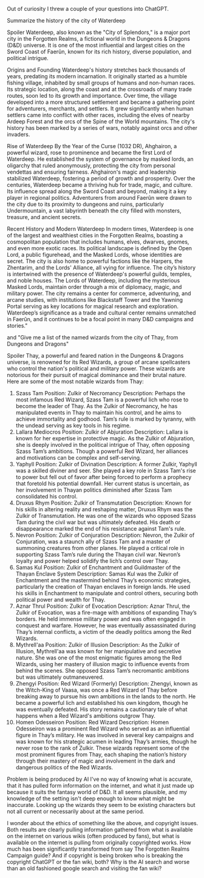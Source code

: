 Out of curiosity I threw a couple of your questions into ChatGPT.

Summarize the history of the city of Waterdeep


Spoiler
Waterdeep, also known as the "City of Splendors," is a major port city in the Forgotten Realms, a fictional world in the Dungeons & Dragons (D&D) universe. It is one of the most influential and largest cities on the Sword Coast of Faerûn, known for its rich history, diverse population, and political intrigue.

Origins and Founding
Waterdeep's history stretches back thousands of years, predating its modern incarnation. It originally started as a humble fishing village, inhabited by small groups of humans and non-human races. Its strategic location, along the coast and at the crossroads of many trade routes, soon led to its growth and importance. Over time, the village developed into a more structured settlement and became a gathering point for adventurers, merchants, and settlers. It grew significantly when human settlers came into conflict with other races, including the elves of nearby Ardeep Forest and the orcs of the Spine of the World mountains. The city's history has been marked by a series of wars, notably against orcs and other invaders.

Rise of Waterdeep
By the Year of the Curse (1032 DR), Ahghairon, a powerful wizard, rose to prominence and became the first Lord of Waterdeep. He established the system of governance by masked lords, an oligarchy that ruled anonymously, protecting the city from personal vendettas and ensuring fairness. Ahghairon's magic and leadership stabilized Waterdeep, fostering a period of growth and prosperity. Over the centuries, Waterdeep became a thriving hub for trade, magic, and culture. Its influence spread along the Sword Coast and beyond, making it a key player in regional politics. Adventurers from around Faerûn were drawn to the city due to its proximity to dungeons and ruins, particularly Undermountain, a vast labyrinth beneath the city filled with monsters, treasure, and ancient secrets.

Recent History and Modern Waterdeep
In modern times, Waterdeep is one of the largest and wealthiest cities in the Forgotten Realms, boasting a cosmopolitan population that includes humans, elves, dwarves, gnomes, and even more exotic races. Its political landscape is defined by the Open Lord, a public figurehead, and the Masked Lords, whose identities are secret. The city is also home to powerful factions like the Harpers, the Zhentarim, and the Lords' Alliance, all vying for influence. The city’s history is intertwined with the presence of Waterdeep's powerful guilds, temples, and noble houses. The Lords of Waterdeep, including the mysterious Masked Lords, maintain order through a mix of diplomacy, magic, and military power. The city remains a center for commerce, adventuring, and arcane studies, with institutions like Blackstaff Tower and the Yawning Portal serving as key locations for magical research and exploration. Waterdeep’s significance as a trade and cultural center remains unmatched in Faerûn, and it continues to be a focal point in many D&D campaigns and stories."

and "Give me a list of the named wizards from the city of Thay, from Dungeons and Dragons"


Spoiler
Thay, a powerful and feared nation in the Dungeons & Dragons universe, is renowned for its Red Wizards, a group of arcane spellcasters who control the nation's political and military power. These wizards are notorious for their pursuit of magical dominance and their brutal nature. Here are some of the most notable wizards from Thay:

1. Szass Tam​
Position: Zulkir of Necromancy
Description: Perhaps the most infamous Red Wizard, Szass Tam is a powerful lich who rose to become the leader of Thay. As the Zulkir of Necromancy, he has manipulated events in Thay to maintain his control, and he aims to achieve immortality and godhood. Tam’s rule is marked by tyranny, with the undead serving as key tools in his regime.
2. Lallara Mediocros​
Position: Zulkir of Abjuration
Description: Lallara is known for her expertise in protective magic. As the Zulkir of Abjuration, she is deeply involved in the political intrigue of Thay, often opposing Szass Tam’s ambitions. Though a powerful Red Wizard, her alliances and motivations can be complex and self-serving.
3. Yaphyll​
Position: Zulkir of Divination
Description: A former Zulkir, Yaphyll was a skilled diviner and seer. She played a key role in Szass Tam's rise to power but fell out of favor after being forced to perform a prophecy that foretold his potential downfall. Her current status is uncertain, as her involvement in Thayan politics diminished after Szass Tam consolidated his control.
4. Druxus Rhym​
Position: Zulkir of Transmutation
Description: Known for his skills in altering reality and reshaping matter, Druxus Rhym was the Zulkir of Transmutation. He was one of the wizards who opposed Szass Tam during the civil war but was ultimately defeated. His death or disappearance marked the end of his resistance against Tam's rule.
5. Nevron​
Position: Zulkir of Conjuration
Description: Nevron, the Zulkir of Conjuration, was a staunch ally of Szass Tam and a master of summoning creatures from other planes. He played a critical role in supporting Szass Tam’s rule during the Thayan civil war. Nevron’s loyalty and power helped solidify the lich’s control over Thay.
6. Samas Kul​
Position: Zulkir of Enchantment and Guildmaster of the Thayan Enclave System
Description: Samas Kul was the Zulkir of Enchantment and the mastermind behind Thay’s economic strategies, particularly the creation of Thayan enclaves in foreign lands. He used his skills in Enchantment to manipulate and control others, securing both political power and wealth for Thay.
7. Aznar Thrul​
Position: Zulkir of Evocation
Description: Aznar Thrul, the Zulkir of Evocation, was a fire-mage with ambitions of expanding Thay’s borders. He held immense military power and was often engaged in conquest and warfare. However, he was eventually assassinated during Thay’s internal conflicts, a victim of the deadly politics among the Red Wizards.
8. Mythrell'aa​
Position: Zulkir of Illusion
Description: As the Zulkir of Illusion, Mythrell'aa was known for her manipulative and secretive nature. She was one of the most enigmatic figures among the Red Wizards, using her mastery of illusion magic to influence events from behind the scenes. She opposed Szass Tam’s necromantic ambitions but was ultimately outmaneuvered.
9. Zhengyi​
Position: Red Wizard (Formerly)
Description: Zhengyi, known as the Witch-King of Vaasa, was once a Red Wizard of Thay before breaking away to pursue his own ambitions in the lands to the north. He became a powerful lich and established his own kingdom, though he was eventually defeated. His story remains a cautionary tale of what happens when a Red Wizard's ambitions outgrow Thay.
10. Homen Odesseiron​
Position: Red Wizard
Description: Homen Odesseiron was a prominent Red Wizard who served as an influential figure in Thay’s military. He was involved in several key campaigns and was known for his strategic acumen in leading Thay’s armies, though he never rose to the rank of Zulkir.
These wizards represent some of the most prominent figures from Thay, each shaping the nation’s history through their mastery of magic and involvement in the dark and dangerous politics of the Red Wizards.

Problem is being produced by AI I've no way of knowing what is accurate, that it has pulled form information on the internet, and what it just made up because it suits the fantasy world of D&D. It all seems plausible, and my knowledge of the setting isn't deep enough to know what might be inaccurate. Looking up the wizards they seem to be existing characters but not all current or necessarily about at the same period.

I wonder about the ethics of something like the above, and copyright issues. Both results are clearly pulling information gathered from what is available on the internet on various wikis (often produced by fans), but what is available on the internet is pulling from originally copyrighted works. How much has been significantly transformed from say The Forgotten Realms Campaign guide? And if copyright is being broken who is breaking the copyright ChatGPT or the fan wiki, both? Why is the AI search and worse than an old fashioned google search and visiting the fan wiki?